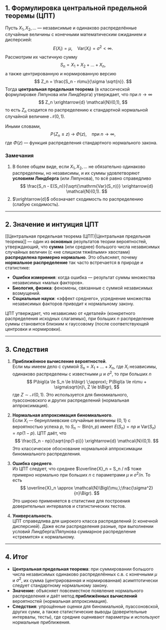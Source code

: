 

## 1. Формулировка центральной предельной теоремы (ЦПТ)

Пусть $X_1, X_2, \dots$ — независимые и одинаково распределённые случайные величины с конечными математическим ожиданием и дисперсией:
$$
E(X_i) = \mu, 
\quad 
\mathrm{Var}(X_i) = \sigma^2 < \infty.
$$
Рассмотрим их частичную сумму
$$
S_n = X_1 + X_2 + \dots + X_n,
$$
а также центрированную и нормированную версию
$$
Z_n = \frac{S_n - n\mu}{\sigma \sqrt{n}}.
$$
Тогда **центральная предельная теорема** (в классической формулировке Ляпунова или Линдберга) утверждает, что при $n \to \infty$
$$
Z_n \xrightarrow{d} \mathcal{N}(0,1),
$$
то есть $Z_n$ сходится по распределению к стандартной нормальной случайной величине $\mathcal{N}(0,1)$.

Иными словами,
$$
P\!\bigl(Z_n \le z\bigr)
\;\longrightarrow\;
\Phi(z),
\quad \text{при }n \to \infty,
$$
где $\Phi(z)$ — функция распределения стандартного нормального закона.

### Замечания
1. В более общем виде, если $X_1, X_2, \dots$ не обязательно одинаково распределены, но независимы, и их суммы удовлетворяют **условиям Линдберга** (или Ляпунова), то всё равно справедливо
$$
\frac{S_n - E(S_n)}{\sqrt{\mathrm{Var}(S_n)}}
\xrightarrow{d}
\mathcal{N}(0,1).
$$
2. $\xrightarrow{d}$ обозначает сходимость по распределению (слабую сходимость).

---

## 2. Значение и интуиция ЦПТ

[[Центральная предельная теорема (ЦПТ)|Центральная предельная теорема]] — один из **основных** результатов теории вероятностей, утверждающий, что **сумма** (или среднее) большого числа независимых случайных величин (с «не слишком тяжёлыми» хвостами) **распределена примерно нормально**. Это объясняет, почему **нормальное распределение** так часто встречается в природе и статистике:

- **Ошибки измерения**: когда ошибка — результат суммы множества независимых «малых факторов».
- **Биология, физика**: феномены, связанные с суммой независимых возмущений.
- **Социальные науки**: «эффект среднего», усреднение множества независимых факторов приводит к нормальному закону.

ЦПТ утверждает, что независимо от «деталей» (конкретного распределения исходных слагаемых), при больших $n$ распределение суммы становится близким к гауссовому (после соответствующей центровки и нормировки).

---

## 3. Следствия

1. **Приближённое вычисление вероятностей**.  
   Если мы имеем дело с суммой $S_n = X_1 + \dots + X_n$, где $X_i$ независимы, одинаково распределены с известными $\mu$ и $\sigma^2$, то при больших $n$
   $$
   P\bigl(a \le S_n \le b\bigr)
   \;\approx\;
   P\Bigl(a \le n\mu + \sigma\sqrt{n}\, Z \le b\Bigr),
   $$
   где $Z \sim \mathcal{N}(0,1)$. Это используется для биномиального, пуассоновского и других распределений (нормальная аппроксимация).

2. **Нормальная аппроксимация биномиального**.  
   Если $X_i$ — бернуллиевские случайные величины $\{0,1\}$ с вероятностью успеха $p$, то $S_n \sim \mathrm{Bin}(n,p)$ имеет $E(S_n) = np$ и $\mathrm{Var}(S_n) = np(1-p)$. ЦПТ даёт, что
   $$
   \frac{S_n - np}{\sqrt{np(1-p)}} 
   \xrightarrow{d} 
   \mathcal{N}(0,1).
   $$
   Это классическое обоснование нормальной аппроксимации биномиального распределения.

3. **Ошибка среднего**.  
   Из ЦПТ следует, что среднее $\overline{X}_n = S_n / n$ тоже примерно нормально при больших $n$ с параметрами $\mu$ и $\sigma^2/n$. То есть
   $$
   \overline{X}_n \approx \mathcal{N}\Bigl(\mu,\;\frac{\sigma^2}{n}\Bigr).
   $$
   Это широко применяется в статистике для построения доверительных интервалов и статистических тестов.

4. **Универсальность**.  
   ЦПТ справедлива для широкого класса распределений (с конечной дисперсией). Даже если распределения разные, при выполнении условий Линдберга/Ляпунова суммарное распределение «стремится» к нормальному.

---

## 4. Итог

- **Центральная предельная теорема**: при суммировании большого числа независимых одинаково распределённых с.в. с конечными $\mu$ и $\sigma^2$, их сумма (центрированная и нормированная) асимптотически следует стандартному нормальному закону.
- **Значение**: объясняет повсеместное появление нормального распределения и даёт метод **приближённых вычислений** вероятностей (нормальная аппроксимация).
- **Следствия**: упрощённые оценки для биномиальной, пуассоновской, других сумм, а также статистические выводы (доверительные интервалы, тесты), где средние оценивают параметры и используют нормальные приближения.
